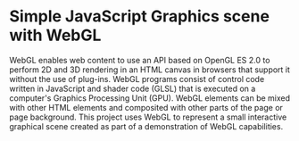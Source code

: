 # Simple JavaScript Graphics scene with WebGL 
 
WebGL enables web content to use an API based on OpenGL ES 2.0 to perform 2D and 3D rendering in an HTML canvas in browsers that support it without the use of plug-ins.
WebGL programs consist of control code written in JavaScript and shader code (GLSL) that is executed on a computer's Graphics Processing Unit (GPU). WebGL elements can be mixed with other HTML elements and composited with other parts of the page or page background.
This project uses WebGL to represent a small interactive graphical scene created as part of a demonstration of WebGL capabilities.
